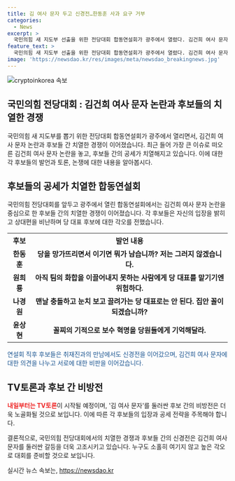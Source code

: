 ```yaml
---
title: 김 여사 문자 두고 신경전…한동훈 사과 요구 거부
categories:
  - News
excerpt: >
  국민의힘 새 지도부 선출을 위한 전당대회 합동연설회가 광주에서 열렸다. 김건희 여사 문자 논란으로 치열한 신경전이 펼쳐졌는데, 후보들은 서로를 비난하고 공세를 펼치며 강한 입장을 보였다. 또한 TV토론에서도 김 여사 문자를 둘러싼 비방전이 더욱 노골화될 전망이다. (150자)
feature_text: >
  국민의힘 새 지도부 선출을 위한 전당대회 합동연설회가 광주에서 열렸다. 김건희 여사 문자 논란으로 치열한 신경전이 펼쳐졌는데, 후보들은 서로를 비난하고 공세를 펼치며 강한 입장을 보였다. 또한 TV토론에서도 김 여사 문자를 둘러싼 비방전이 더욱 노골화될 전망이다. (150자)
image: 'https://newsdao.kr/res/images/meta/newsdao_breakingnews.jpg'
---
```


<p><img src="https://newsdao.kr/res/images/meta/newsdao_breakingnews.jpg" alt="cryptoinkorea 속보" /></p>

<h2>국민의힘 전당대회 : 김건희 여사 문자 논란과 후보들의 치열한 경쟁</h2>

<p data-ke-size="size16">국민의힘 새 지도부를 뽑기 위한 전당대회 합동연설회가 광주에서 열리면서, 김건희 여사 문자 논란과 후보들 간 치열한 경쟁이 이어졌습니다.
최근 들어 가장 큰 이슈로 떠오른 김건희 여사 문자 논란을 놓고, 후보들 간의 공세가 치열해지고 있습니다. 이에 대한 각 후보들의 발언과 토론, 논쟁에 대한 내용을 알아봅시다.</p>

<h2 data-ke-size="size26">후보들의 공세가 치열한 합동연설회</h2>

<p>국민의힘 전당대회를 앞두고 광주에서 열린 합동연설회에서는 김건희 여사 문자 논란을 중심으로 한 후보들 간의 치열한 경쟁이 이어졌습니다. 각 후보들은 자신의 입장을 밝히고 상대편을 비난하며 당 대표 후보에 대한 각오를 전했습니다.</p>

<table>
  <tr>
    <th><b>후보</b></th>
    <th><b>발언 내용</b></th>
  </tr>
  <tr>
    <td style="text-align: center; height: 17px;"><b>한동훈</b></td>
    <td style="text-align: center; height: 17px;"><b>당을 망가뜨리면서 이기면 뭐가 남습니까? 저는 그러지 않겠습니다.</b></td>
  </tr>
  <tr>
    <td style="text-align: center; height: 17px;"><b>원희룡</b></td>
    <td style="text-align: center; height: 17px;"><b>아직 팀의 화합을 이끌어내지 못하는 사람에게 당 대표를 맡기기엔 위험하다.</b></td>
  </tr>
  <tr>
    <td style="text-align: center; height: 17px;"><b>나경원</b></td>
    <td style="text-align: center; height: 17px;"><b>맨날 충돌하고 눈치 보고 끌려가는 당 대표로는 안 된다. 집안 꼴이 되겠습니까?</b></td>
  </tr>
  <tr>
    <td style="text-align: center; height: 17px;"><b>윤상현</b></td>
    <td style="text-align: center; height: 17px;"><b>꼴찌의 기적으로 보수 혁명을 당원들에게 기억해달라.</b></td>
  </tr>
</table>

<p><span style="color: #1a5490;">연설회 직후 후보들은 취재진과의 만남에서도 신경전을 이어갔으며, 김건희 여사 문자에 대한 의견을 나누고 서로에 대한 비판을 이어갔습니다.</span></p>

<h2 data-ke-size="size26">TV토론과 후보 간 비방전</h2>

<p><b><span style="color: #ee2323;">내일부터는 TV토론</span></b>이 시작될 예정이며, '김 여사 문자'를 둘러싼 후보 간의 비방전은 더욱 노골화될 것으로 보입니다. 이에 따른 각 후보들의 입장과 공세 전략을 주목해야 합니다.</p>

<p>결론적으로, 국민의힘 전당대회에서의 치열한 경쟁과 후보들 간의 신경전은 김건희 여사 문자를 둘러싼 갈등을 더욱 고조시키고 있습니다. 누구도 소홀히 여기지 않고 높은 각오로 대회를 준비할 것으로 보입니다.</p>
실시간 뉴스 속보는, <a href="https://newsdao.kr" rel="dofollow">https://newsdao.kr</a>


